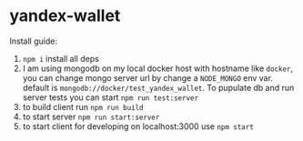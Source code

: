 # yandex-wallet

Install guide:

1. `npm i` install all deps
3. I am using mongodb on my local docker host with hostname like `docker`, you can change mongo server url by change a `NODE_MONGO` env var. default is `mongodb://docker/test_yandex_wallet`.
To pupulate db and run server tests you can start `npm run test:server`
4. to build client run `npm run build`
5. to start server `npm run start:server`
6. to start client for developing on localhost:3000 use `npm start`
